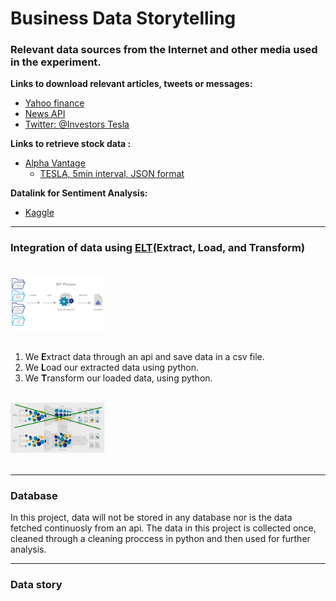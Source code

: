 # Business Data Storytelling

### Relevant data sources from the Internet and other media used in the experiment.  

**Links to download relevant articles, tweets or messages:**

* [Yahoo finance](https://finance.yahoo.com/)
* [News API](https://newsapi.org/pricing)
* [Twitter: @Investors Tesla](https://twitter.com/search?q=%40investors.com%20tesla&src=typed_query)

**Links to retrieve stock data :**
* [Alpha Vantage](https://www.alphavantage.co/)
    * [TESLA, 5min interval, JSON format](https://www.alphavantage.co/query?function=TIME_SERIES_INTRADAY&symbol=TELA&interval=5min&apikey=dcfec1f32fa846f98fd8f0849bbcd21d)

**Datalink for Sentiment Analysis:**

* [Kaggle](https://www.kaggle.com/)

***

### Integration of data using [ELT](https://www.xplenty.com/blog/etl-vs-elt/#overview)(Extract, Load, and Transform)

</br>
<img 
src="../../images/elt.png" 
margin-top="200px" 
heights="30%" 
width="30%"
/>
</br>
</br>

1. We **E**xtract data through an api and save data in a csv file. 
2. We **L**oad our extracted data using python. 
3. We **T**ransform our loaded data, using python. 

</br>
<img 
src="../../images/elt2.png" 
margin-top="200px" 
heights="30%" 
width="30%"
/>
</br>
</br>

***

### Database

In this project, data will not be stored in any database nor is the data fetched continuosly from an api. The data in this project is collected once, cleaned through a cleaning proccess in python and then used for further analysis.

***

### Data story
